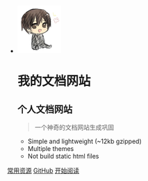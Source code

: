* ![logo](logo/icon.png)
  # 我的文档网站
  ## 个人文档网站
  > 一个神奇的文档网站生成巩固

  * Simple and lightweight (~12kb gzipped)
  * Multiple themes
  * Not build static html files

[常用资源](https://shimo.im/docs/MuiACIg1HlYfVxrj/)
[GitHub](<https://github.com/LittleWhite95/MyDoc>)
[开始阅读](#Java知识点整合)

